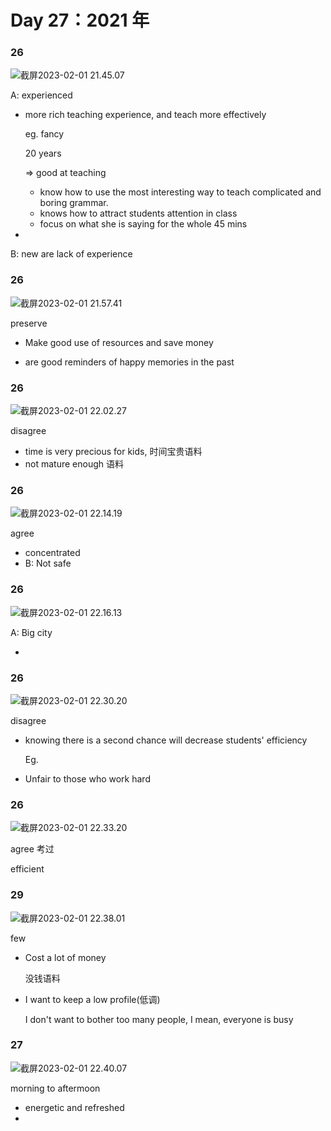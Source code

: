 # Day 27：2021 年

### 26

![截屏2023-02-01 21.45.07](https://xingqiu-tuchuang-1256524210.cos.ap-shanghai.myqcloud.com/3978/%E6%88%AA%E5%B1%8F2023-02-01%2021.45.07.png)

A: experienced

- more rich teaching experience, and teach more effectively

  eg. fancy

  20 years

  => good at teaching

  - know how to use the most interesting way to teach complicated and boring grammar.
  - knows how to attract students attention in class
  - focus on what she is saying for the whole 45 mins

-

B: new are lack of experience

### 26

![截屏2023-02-01 21.57.41](https://xingqiu-tuchuang-1256524210.cos.ap-shanghai.myqcloud.com/3978/%E6%88%AA%E5%B1%8F2023-02-01%2021.57.41.png)

preserve

- Make good use of resources and save money

- are good reminders of happy memories in the past

### 26

![截屏2023-02-01 22.02.27](https://xingqiu-tuchuang-1256524210.cos.ap-shanghai.myqcloud.com/3978/%E6%88%AA%E5%B1%8F2023-02-01%2022.02.27.png)

disagree

- time is very precious for kids, 时间宝贵语料
- not mature enough 语料

### 26

![截屏2023-02-01 22.14.19](https://xingqiu-tuchuang-1256524210.cos.ap-shanghai.myqcloud.com/3978/%E6%88%AA%E5%B1%8F2023-02-01%2022.14.19.png)

agree

- concentrated
- B: Not safe

### 26

![截屏2023-02-01 22.16.13](https://xingqiu-tuchuang-1256524210.cos.ap-shanghai.myqcloud.com/3978/%E6%88%AA%E5%B1%8F2023-02-01%2022.16.13.png)

A: Big city

-

### 26

![截屏2023-02-01 22.30.20](https://xingqiu-tuchuang-1256524210.cos.ap-shanghai.myqcloud.com/3978/%E6%88%AA%E5%B1%8F2023-02-01%2022.30.20.png)

disagree

- knowing there is a second chance will decrease students' efficiency

  Eg.

- Unfair to those who work hard

### 26

![截屏2023-02-01 22.33.20](https://xingqiu-tuchuang-1256524210.cos.ap-shanghai.myqcloud.com/3978/%E6%88%AA%E5%B1%8F2023-02-01%2022.33.20.png)

agree 考过

efficient

### 29

![截屏2023-02-01 22.38.01](https://xingqiu-tuchuang-1256524210.cos.ap-shanghai.myqcloud.com/3978/%E6%88%AA%E5%B1%8F2023-02-01%2022.38.01.png)

few

- Cost a lot of money

  没钱语料

- I want to keep a low profile(低调)

  I don't want to bother too many people, I mean, everyone is busy

### 27

![截屏2023-02-01 22.40.07](https://xingqiu-tuchuang-1256524210.cos.ap-shanghai.myqcloud.com/3978/%E6%88%AA%E5%B1%8F2023-02-01%2022.40.07.png)

morning to aftermoon

- energetic and refreshed
-
